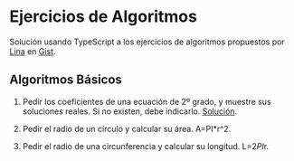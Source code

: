 # Ejercicios de Algoritmos

Solución usando TypeScript a los ejercicios de algoritmos propuestos por [Lina](https://github.com/lirrumscode) en [Gist](https://gist.github.com/lirrumscode/b7032c3d1936ed0834e45122374e760f).

## Algoritmos Básicos

1. Pedir los coeficientes de una ecuación de 2º grado, y muestre sus soluciones reales. Si no existen, debe indicarlo. [Solución](./src/basic/01/README.md).

2. Pedir el radio de un círculo y calcular su área. A=PI\*r^2.

3. Pedir el radio de una circunferencia y calcular su longitud. L=2*PI*r.
